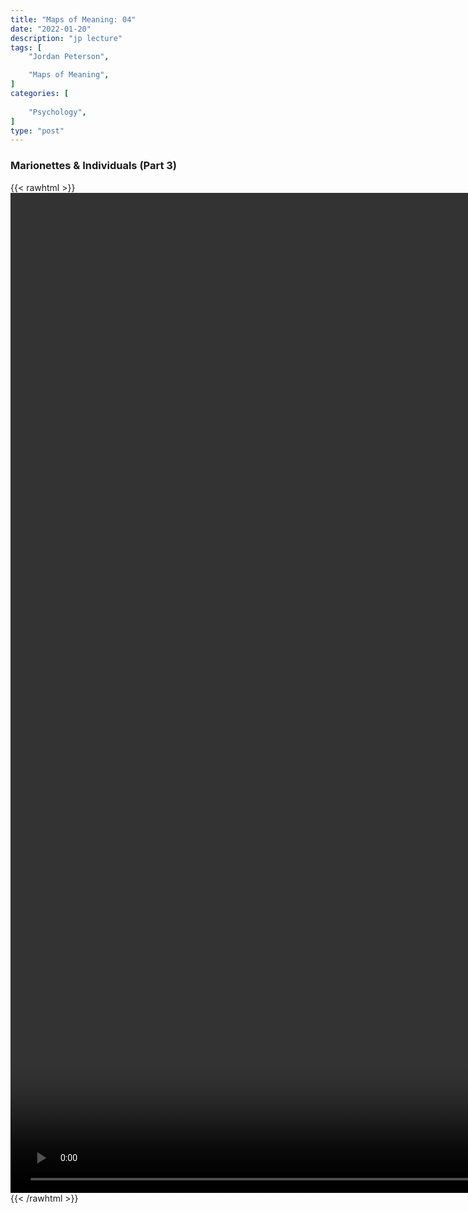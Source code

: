 ```yaml
---
title: "Maps of Meaning: 04"
date: "2022-01-20"
description: "jp lecture"
tags: [
    "Jordan Peterson",

    "Maps of Meaning",
]
categories: [
    
    "Psychology",
]
type: "post"
---
```


### Marionettes & Individuals (Part 3)

{{< rawhtml >}}
    <video style="height:40vh;width:auto" overflow="hidden" controls>
        <source src="https://lectures.dev00ps.com/maps-of-meaning/2017%20Maps%20of%20Meaning%2004%20Marionettes%20and%20Individuals%20%28Part%203%29.mp4" type="video/mp4"> 
    </video>
{{< /rawhtml >}}